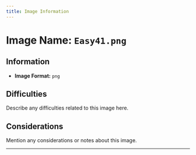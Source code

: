 ```yaml
---
title: Image Information
---
```


# Image Name: `Easy41.png`

## Information

- **Image Format:** `png`

## Difficulties

Describe any difficulties related to this image here.

## Considerations

Mention any considerations or notes about this image.

---
